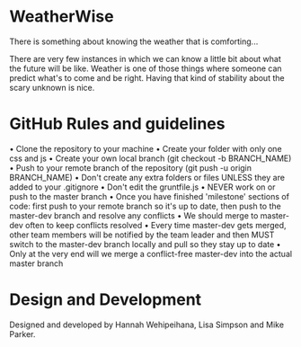 # WeatherWise
There is something about knowing the weather that is comforting...

There are very few instances in which we can know a little bit about what the future will be like.
 Weather is one of those things where someone can predict what's to come and be right. Having that kind of stability about the scary unknown is nice.

# GitHub Rules and guidelines
• Clone the repository to your machine
• Create your folder with only one css and js
• Create your own local branch (git checkout -b BRANCH_NAME)
• Push to your remote branch of the repository (git push -u origin BRANCH_NAME)
• Don't create any extra folders or files UNLESS they are added to your .gitignore
• Don't edit the gruntfile.js
• NEVER work on or push to the master branch
• Once you have finished 'milestone' sections of code: first push to your remote branch so it's up to date, then push to the master-dev branch and resolve any conflicts
• We should merge to master-dev often to keep conflicts resolved
• Every time master-dev gets merged, other team members will be notified by the team leader and then MUST switch to the master-dev branch locally and pull so they stay up to date
• Only at the very end will we merge a conflict-free master-dev into the actual master branch

# Design and Development
Designed and developed by Hannah Wehipeihana, Lisa Simpson and Mike Parker.